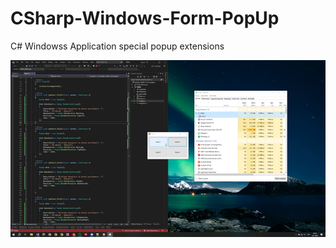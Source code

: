 # CSharp-Windows-Form-PopUp
C# Windowss Application special popup extensions


[![Watch the video](https://raw.githubusercontent.com/bahadirduzcan/CSharp-Windows-Form-PopUp/main/CSharp%20Windows%20Popup%20Extensions%20screenshot.png)](https://www.youtube.com/embed/weozM1UCrho?si=gnRs8ZLw71_0gLVv)
